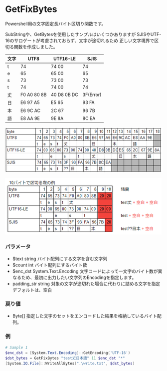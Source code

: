 # GetFixBytes
Powershell用の文字固定長バイト区切り関数です。

SubStringや、GetBytesを使用したサンプルはいくつかありますが
SJISやUTF-16のサロゲートが考慮されておらず、文字が途切れるため
正しい文字境界で区切る関数を作成しました。

| 文字 | UTF8        | UTF16-LE    | SJIS      |
| ---- | ----------- | ----------- | --------- |
| t    | 74          | 74 00       | 74        |
| e    | 65          | 65 00       | 65        |
| s    | 73          | 73 00       | 73        |
| t    | 74          | 74 00       | 74        |
| 𠀋   | F0 A0 80 8B | 40 D8 0B DC | 3F(Error) |
| 日   | E6 97 A5    | E5 65       | 93 FA     |
| 本   | E6 9C AC    | 2C 67       | 96 7B     | 
| 語   | E8 AA 9E    | 9E 8A       | 8C EA     |

![](./image1.png)

![](./image2.png)

### パラメータ
* $text string
	バイト配列にする文字を含む文字列
* $count int
	バイト配列にするバイト数
* $enc_dst System.Text.Encoding
	文字コードによって一文字のバイト数が異なるため、最初に出力したい文字列のEncodingを指定します。
* padding_str string
	対象の文字が途切れた場合に代わりに詰める文字を指定
	デフォルトは、空白

### 戻り値
* Byte[]
	指定した文字のセットをエンコードした結果を格納しているバイト配列。

### 例
``` powershell
# Sample 1
$enc_dst = [System.Text.Encoding]::GetEncoding('UTF-16')
$dst_bytes = GetFixBytes "test𠀋日本語" 11 $enc_dst "*"
[System.IO.File]::WriteAllBytes(".\write.txt", $dst_bytes)
```